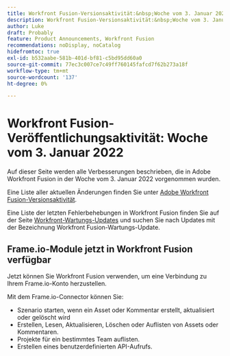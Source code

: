 ```yaml
---
title: Workfront Fusion-Versionsaktivität:&nbsp;Woche vom 3. Januar 2022
description: Workfront Fusion-Versionsaktivität:&nbsp;Woche vom 3. Januar 2022
author: Luke
draft: Probably
feature: Product Announcements, Workfront Fusion
recommendations: noDisplay, noCatalog
hidefromtoc: true
exl-id: b532aabe-581b-401d-bf81-c5bd95dd60a0
source-git-commit: 77ec3c007ce7c49ff760145fafcd7f62b273a18f
workflow-type: tm+mt
source-wordcount: '137'
ht-degree: 0%

---
```


# Workfront Fusion-Veröffentlichungsaktivität: Woche vom 3. Januar 2022

Auf dieser Seite werden alle Verbesserungen beschrieben, die in Adobe Workfront Fusion in der Woche vom 3. Januar 2022 vorgenommen wurden.

Eine Liste aller aktuellen Änderungen finden Sie unter [Adobe Workfront Fusion-Versionsaktivität](/help/workfront-fusion/fusion-product-releases/fusion-release-activity.md).

Eine Liste der letzten Fehlerbehebungen in Workfront Fusion finden Sie auf der Seite [Workfront-Wartungs-Updates](https://experienceleague.adobe.com/docs/workfront-known-issues/releases/current-updates.html) und suchen Sie nach Updates mit der Bezeichnung Workfront Fusion-Wartungs-Update.

## Frame.io-Module jetzt in Workfront Fusion verfügbar

Jetzt können Sie Workfront Fusion verwenden, um eine Verbindung zu Ihrem Frame.io-Konto herzustellen.

Mit dem Frame.io-Connector können Sie:

* Szenario starten, wenn ein Asset oder Kommentar erstellt, aktualisiert oder gelöscht wird
* Erstellen, Lesen, Aktualisieren, Löschen oder Auflisten von Assets oder Kommentaren.
* Projekte für ein bestimmtes Team auflisten.
* Erstellen eines benutzerdefinierten API-Aufrufs.
